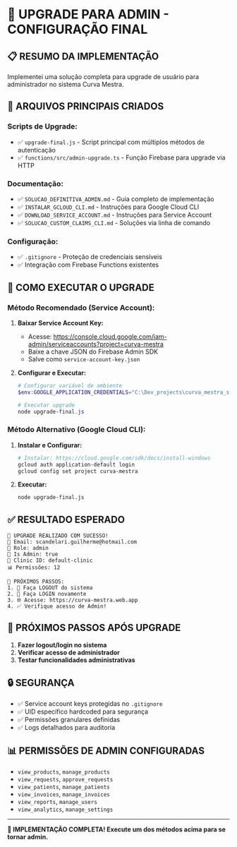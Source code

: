 # 🎯 UPGRADE PARA ADMIN - CONFIGURAÇÃO FINAL

## 📋 RESUMO DA IMPLEMENTAÇÃO

Implementei uma solução completa para upgrade de usuário para administrador no sistema Curva Mestra.

## 🚀 ARQUIVOS PRINCIPAIS CRIADOS

### **Scripts de Upgrade:**
- ✅ `upgrade-final.js` - Script principal com múltiplos métodos de autenticação
- ✅ `functions/src/admin-upgrade.ts` - Função Firebase para upgrade via HTTP

### **Documentação:**
- ✅ `SOLUCAO_DEFINITIVA_ADMIN.md` - Guia completo de implementação
- ✅ `INSTALAR_GCLOUD_CLI.md` - Instruções para Google Cloud CLI
- ✅ `DOWNLOAD_SERVICE_ACCOUNT.md` - Instruções para Service Account
- ✅ `SOLUCAO_CUSTOM_CLAIMS_CLI.md` - Soluções via linha de comando

### **Configuração:**
- ✅ `.gitignore` - Proteção de credenciais sensíveis
- ✅ Integração com Firebase Functions existentes

## 🔧 COMO EXECUTAR O UPGRADE

### **Método Recomendado (Service Account):**

1. **Baixar Service Account Key:**
   - Acesse: https://console.cloud.google.com/iam-admin/serviceaccounts?project=curva-mestra
   - Baixe a chave JSON do Firebase Admin SDK
   - Salve como `service-account-key.json`

2. **Configurar e Executar:**
   ```powershell
   # Configurar variável de ambiente
   $env:GOOGLE_APPLICATION_CREDENTIALS="C:\Dev_projects\curva_mestra_system\service-account-key.json"
   
   # Executar upgrade
   node upgrade-final.js
   ```

### **Método Alternativo (Google Cloud CLI):**

1. **Instalar e Configurar:**
   ```bash
   # Instalar: https://cloud.google.com/sdk/docs/install-windows
   gcloud auth application-default login
   gcloud config set project curva-mestra
   ```

2. **Executar:**
   ```bash
   node upgrade-final.js
   ```

## ✅ **RESULTADO ESPERADO**

```
🎉 UPGRADE REALIZADO COM SUCESSO!
📧 Email: scandelari.guilherme@hotmail.com
🔑 Role: admin
👑 Is Admin: true
🏥 Clinic ID: default-clinic
📊 Permissões: 12

🔄 PRÓXIMOS PASSOS:
1. 🚪 Faça LOGOUT do sistema
2. 🔑 Faça LOGIN novamente
3. 🌐 Acesse: https://curva-mestra.web.app
4. ✅ Verifique acesso de Admin!
```

## 🔄 **PRÓXIMOS PASSOS APÓS UPGRADE**

1. **Fazer logout/login no sistema**
2. **Verificar acesso de administrador**
3. **Testar funcionalidades administrativas**

## 🔒 **SEGURANÇA**

- ✅ Service account keys protegidas no `.gitignore`
- ✅ UID específico hardcoded para segurança
- ✅ Permissões granulares definidas
- ✅ Logs detalhados para auditoria

## 📊 **PERMISSÕES DE ADMIN CONFIGURADAS**

- `view_products`, `manage_products`
- `view_requests`, `approve_requests`
- `view_patients`, `manage_patients`
- `view_invoices`, `manage_invoices`
- `view_reports`, `manage_users`
- `view_analytics`, `manage_settings`

---

**🎯 IMPLEMENTAÇÃO COMPLETA! Execute um dos métodos acima para se tornar admin.**
